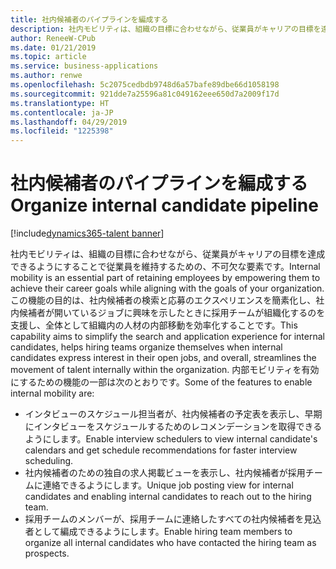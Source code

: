 ```yaml
---
title: 社内候補者のパイプラインを編成する
description: 社内モビリティは、組織の目標に合わせながら、従業員がキャリアの目標を達成できるようにすることで従業員を維持するための、不可欠な要素です。
author: ReneeW-CPub
ms.date: 01/21/2019
ms.topic: article
ms.service: business-applications
ms.author: renwe
ms.openlocfilehash: 5c2075cedbdb9748d6a57bafe89dbe66d1058198
ms.sourcegitcommit: 921dde7a25596a81c049162eee650d7a2009f17d
ms.translationtype: HT
ms.contentlocale: ja-JP
ms.lasthandoff: 04/29/2019
ms.locfileid: "1225398"
---
```

#  <a name="organize-internal-candidate-pipeline"></a><span data-ttu-id="5bcf8-103">社内候補者のパイプラインを編成する</span><span class="sxs-lookup"><span data-stu-id="5bcf8-103">Organize internal candidate pipeline</span></span>
[!include[dynamics365-talent banner](../../includes/dynamics365-talent.md)]

<span data-ttu-id="5bcf8-104">社内モビリティは、組織の目標に合わせながら、従業員がキャリアの目標を達成できるようにすることで従業員を維持するための、不可欠な要素です。</span><span class="sxs-lookup"><span data-stu-id="5bcf8-104">Internal mobility is an essential part of retaining employees by empowering them to achieve their career goals while aligning with the goals of your organization.</span></span> <span data-ttu-id="5bcf8-105">この機能の目的は、社内候補者の検索と応募のエクスペリエンスを簡素化し、社内候補者が開いているジョブに興味を示したときに採用チームが組織化するのを支援し、全体として組織内の人材の内部移動を効率化することです。</span><span class="sxs-lookup"><span data-stu-id="5bcf8-105">This capability aims to simplify the search and application experience for internal candidates, helps hiring teams organize themselves when internal candidates express interest in their open jobs, and overall, streamlines the movement of talent internally within the organization.</span></span> <span data-ttu-id="5bcf8-106">内部モビリティを有効にするための機能の一部は次のとおりです。</span><span class="sxs-lookup"><span data-stu-id="5bcf8-106">Some of the features to enable internal mobility are:</span></span>

-   <span data-ttu-id="5bcf8-107">インタビューのスケジュール担当者が、社内候補者の予定表を表示し、早期にインタビューをスケジュールするためのレコメンデーションを取得できるようにします。</span><span class="sxs-lookup"><span data-stu-id="5bcf8-107">Enable interview schedulers to view internal candidate's calendars and get schedule recommendations for faster interview scheduling.</span></span>
-   <span data-ttu-id="5bcf8-108">社内候補者のための独自の求人掲載ビューを表示し、社内候補者が採用チームに連絡できるようにします。</span><span class="sxs-lookup"><span data-stu-id="5bcf8-108">Unique job posting view for internal candidates and enabling internal candidates to reach out to the hiring team.</span></span>
-   <span data-ttu-id="5bcf8-109">採用チームのメンバーが、採用チームに連絡したすべての社内候補者を見込者として編成できるようにします。</span><span class="sxs-lookup"><span data-stu-id="5bcf8-109">Enable hiring team members to organize all internal candidates who have contacted the hiring team as prospects.</span></span> 
